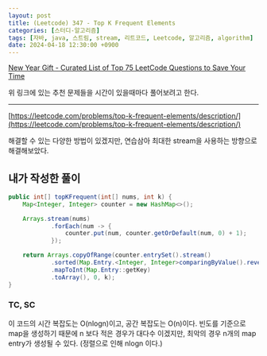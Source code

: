 ```yaml
---
layout: post
title: (Leetcode) 347 - Top K Frequent Elements
categories: [스터디-알고리즘]
tags: [자바, java, 스트림, stream, 리트코드, Leetcode, 알고리즘, algorithm]
date: 2024-04-18 12:30:00 +0900
---
```


[New Year Gift - Curated List of Top 75 LeetCode Questions to Save Your Time](https://www.teamblind.com/post/New-Year-Gift---Curated-List-of-Top-75-LeetCode-Questions-to-Save-Your-Time-OaM1orEU)

위 링크에 있는 추천 문제들을 시간이 있을때마다 풀어보려고 한다.

---

[https://leetcode.com/problems/top-k-frequent-elements/description/](https://leetcode.com/problems/top-k-frequent-elements/description/)

해결할 수 있는 다양한 방법이 있겠지만, 연습삼아 최대한 stream을 사용하는 방향으로 해결해보았다.

## 내가 작성한 풀이

```java
public int[] topKFrequent(int[] nums, int k) {
    Map<Integer, Integer> counter = new HashMap<>();

    Arrays.stream(nums)
            .forEach(num -> {
                counter.put(num, counter.getOrDefault(num, 0) + 1);
            });

    return Arrays.copyOfRange(counter.entrySet().stream()
            .sorted(Map.Entry.<Integer, Integer>comparingByValue().reversed())
            .mapToInt(Map.Entry::getKey)
            .toArray(), 0, k);
}
```

### TC, SC

이 코드의 시간 복잡도는 O(nlogn)이고, 공간 복잡도는 O(n)이다. 빈도를 기준으로 map을 생성하기 때문에 n 보다 적은 경우가 대다수 이겠지만, 최악의 경우 n개의 map entry가 생성될 수 있다. (정렬으로 인해 nlogn 이다.)
